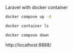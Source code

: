Laravel with docker container

```bash
docker compose up -d
```

```bash
docker container ls
```

```bash
docker compose down
```

http://localhost:8888/
